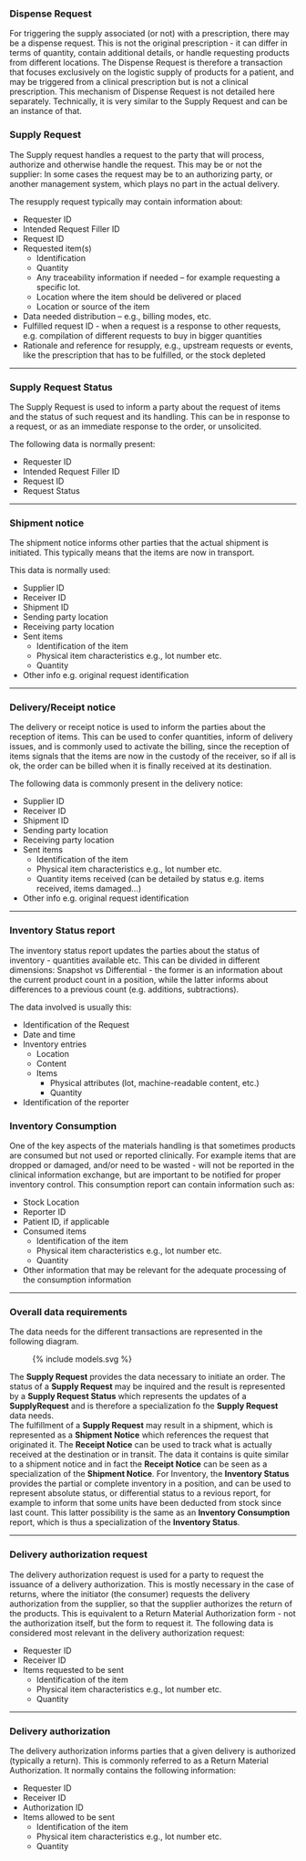 

### Dispense Request
For triggering the supply associated (or not) with a prescription, there may be a dispense request. This is not the original prescription - it can differ in terms of quantity, contain additional details, or handle requesting products from different locations. The Dispense Request is therefore a transaction that focuses exclusively on the logistic supply of products for a patient, and may be triggered from a clinical prescription but is not a clinical prescription. 
This mechanism of Dispense Request is not detailed here separately. Technically, it is very similar to the Supply Request and can be an instance of that.

### Supply Request

The Supply request handles a request to the party that will process, authorize and otherwise handle the request. This may be or not the supplier: In some cases the request may be to an authorizing party, or another management system, which plays no part in the actual delivery.

The resupply request typically may contain information about:
* Requester ID
* Intended Request Filler ID
* Request ID
* Requested item(s)
  * Identification
  * Quantity
  * Any traceability information if needed – for example requesting a specific lot.
  * Location where the item should be delivered or placed
  * Location or source of the item
* Data needed distribution – e.g., billing modes, etc.
* Fulfilled request ID - when a request is a response to other requests, e.g. compilation of different requests to buy in bigger quantities
* Rationale and reference for resupply, e.g., upstream requests or events, like the prescription that has to be fulfilled, or the stock depleted


___


### Supply Request Status

The Supply Request is used to inform a party about the request of items and the status of such request and its handling. This can be in response to a request, or as an immediate response to the order, or unsolicited.

The following data is normally present:
* Requester ID
* Intended Request Filler ID
* Request ID
* Request Status


___

### Shipment notice
The shipment notice informs other parties that the actual shipment is initiated. This typically means that the items are now in transport. 


This data is normally used:

* Supplier ID
* Receiver ID
* Shipment ID
* Sending party location
* Receiving party location
* Sent items
  * Identification of the item
  * Physical item characteristics e.g., lot number etc.
  * Quantity
* Other info e.g. original request identification

___

### Delivery/Receipt notice
The delivery or receipt notice is used to inform the parties about the reception of items. This can be used to confer quantities, inform of delivery issues, and is commonly used to activate the billing, since the reception of items signals that the items are now in the custody of the receiver, so if all is ok, the order can be billed when it is finally received at its destination.

The following data is commonly present in the delivery notice:

* Supplier ID
* Receiver ID
* Shipment ID
* Sending party location
* Receiving party location
* Sent items
  * Identification of the item
  * Physical item characteristics e.g., lot number etc.
  * Quantity items received (can be detailed by status e.g. items received, items damaged…)
* Other info e.g. original request identification 


___

### Inventory Status report
The inventory status report updates the parties about the status of inventory - quantities available etc.
This can be divided in different dimensions: Snapshot vs Differential - the former is an information about the current product count in a position, while the latter informs about differences to a previous count (e.g. additions, subtractions). 

The data involved is usually this:

* Identification of the Request
* Date and time
* Inventory entries
  * Location
  * Content
  * Items
    * Physical attributes (lot, machine-readable content, etc.)
    * Quantity
* Identification of the reporter


### Inventory Consumption
One of the key aspects of the materials handling is that sometimes products are consumed but not used or reported clinically. For example items that are dropped or damaged, and/or need to be wasted - will not be reported in the clinical information exchange, but are important to be notified for proper inventory control. This consumption report can contain information such as:
* Stock Location
* Reporter ID
* Patient ID, if applicable
* Consumed items
  * Identification of the item
  * Physical item characteristics e.g., lot number etc.
  * Quantity
* Other information that may be relevant for the adequate processing of the consumption information

___

### Overall data requirements
The data needs for the different transactions are represented in the following diagram.
  <figure>
    {% include models.svg %}
  </figure>

The **Supply Request** provides the data necessary to initiate an order. The status of a **Supply Request** may be inquired and the result is represented by a **Supply Request Status** which represents the updates of a **SupplyRequest** and is therefore a specialization fo the **Supply Request** data needs.  
The fulfillment of a **Supply Request** may result in a shipment, which is represented as a **Shipment Notice** which references the request that originated it. The **Receipt Notice** can be used to track what is actually received at the destination or in transit. The data it contains is quite similar to a shipment notice and in fact the **Receipt Notice** can be seen as a specialization of the **Shipment Notice**.
For Inventory, the **Inventory Status** provides the partial or complete inventory in a position, and can be used to represent absolute status, or differential status to a revious report, for example to inform that some units have been deducted from stock since last count.
This latter possibility is the same as an **Inventory Consumption** report, which is thus a specialization of the **Inventory Status**.



___

### Delivery authorization request
The delivery authorization request is used for a party to request the issuance of a delivery authorization. This is mostly necessary in the case of returns, where the initiator (the consumer) requests the delivery authorization from the supplier, so that the supplier authorizes the return of the products. This is equivalent to a Return Material Authorization form - not the authorization itself, but the form to request it.
The following data is considered most relevant in the delivery authorization request:
* Requester ID
* Receiver ID
* Items requested to be sent
  * Identification of the item
  * Physical item characteristics e.g., lot number etc.
  * Quantity
  
___

### Delivery authorization
The delivery authorization informs parties that a given delivery is authorized (typically a return). This is commonly referred to as a Return Material Authorization. 
It normally contains the following information:

* Requester ID
* Receiver ID
* Authorization ID
* Items allowed to be sent
  * Identification of the item
  * Physical item characteristics e.g., lot number etc.
  * Quantity


